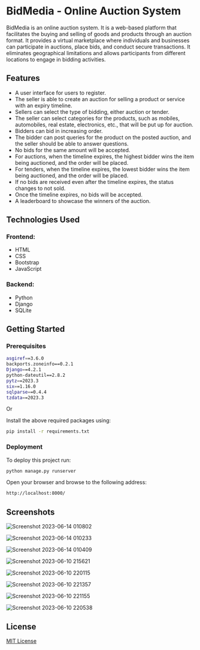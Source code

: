 # BidMedia - Online Auction System

BidMedia is an online auction system. It is a web-based platform that facilitates the buying and selling of goods and products through an auction format. It provides a virtual marketplace where individuals and businesses can participate in auctions, place bids, and conduct secure transactions. It eliminates geographical limitations and allows participants from different locations to engage in bidding activities.

## Features

- A user interface for users to register.
- The seller is able to create an auction for selling a product or service with an expiry timeline.
- Sellers can select the type of bidding, either auction or tender.
- The seller can select categories for the products, such as mobiles, automobiles, real estate, electronics, etc., that will be put up for auction.
- Bidders can bid in increasing order.
- The bidder can post queries for the product on the posted auction, and the seller should be able to answer questions.
- No bids for the same amount will be accepted. 
- For auctions, when the timeline expires, the highest bidder wins the item being auctioned, and the order will be placed.
- For tenders, when the timeline expires, the lowest bidder wins the item being auctioned, and the order will be placed.
- If no bids are received even after the timeline expires, the status changes to not sold. 
- Once the timeline expires, no bids will be accepted. 
- A leaderboard to showcase the winners of the auction.

## Technologies Used

### Frontend:
- HTML
- CSS
- Bootstrap 
- JavaScript

### Backend:
- Python
- Django
- SQLite

## Getting Started

### Prerequisites

```bash
asgiref==3.6.0
backports.zoneinfo==0.2.1
Django==4.2.1
python-dateutil==2.8.2
pytz==2023.3
six==1.16.0
sqlparse==0.4.4
tzdata==2023.3
```
Or

Install the above required packages using:

```bash
pip install -r requirements.txt
```
### Deployment

To deploy this project run:

```bash
python manage.py runserver
```
Open your browser and browse to the following address:

```bash
http://localhost:8000/
```
## Screenshots

![Screenshot 2023-06-14 010802](https://github.com/arpita-maji/BidScape--Online-Auction-System/assets/119843428/39957607-2c7c-4ab2-b173-89429c76eb2c)

![Screenshot 2023-06-14 010233](https://github.com/arpita-maji/BidScape--Online-Auction-System/assets/119843428/4d86479b-4442-469a-a890-bbef68c27b85)

![Screenshot 2023-06-14 010409](https://github.com/arpita-maji/BidScape--Online-Auction-System/assets/119843428/f3849901-e298-43be-bbfd-7fcd0550275c)

![Screenshot 2023-06-10 215621](https://github.com/arpita-maji/BidScape--Online-Auction-System/assets/119843428/237b3dbe-1924-421f-8f77-6b6e4ea8f2f2)

![Screenshot 2023-06-10 220115](https://github.com/arpita-maji/BidScape--Online-Auction-System/assets/119843428/c0a309b4-792d-4bfa-b510-a4fbeb96dcbc)

![Screenshot 2023-06-10 221357](https://github.com/arpita-maji/BidScape--Online-Auction-System/assets/119843428/9d2fddb9-4684-4e4e-adf8-65fe401341c3)

![Screenshot 2023-06-10 221155](https://github.com/arpita-maji/BidScape--Online-Auction-System/assets/119843428/287c7cfe-de24-4819-a303-ab05a02c3321)

![Screenshot 2023-06-10 220538](https://github.com/arpita-maji/BidScape--Online-Auction-System/assets/119843428/f366aca5-33ee-422b-a5ef-07c03b1f886a)

## License

[MIT License](https://github.com/arpita-maji/BidScape--Online-Auction-System/blob/master/LICENSE)